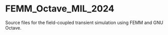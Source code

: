 # FEMM_Octave_MIL_2024
Source files for the field-coupled transient simulation using FEMM and GNU Octave.
